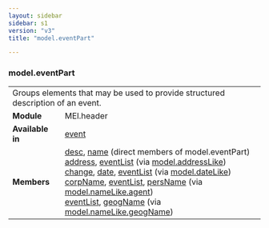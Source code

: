```yaml
---
layout: sidebar
sidebar: s1
version: "v3"
title: "model.eventPart"

---
```


<div class="classSpec model">
   <h3 id="model.eventPart">model.eventPart</h3>
   <table class="wovenodd">
      <tr>
         <td colspan="2" class="wovenodd-col2">Groups elements that may be used to provide structured description of an event.</td>
      </tr>
      <tr>
         <td class="wovenodd-col1">
            <strong>Module</strong>
         </td>
         <td class="wovenodd-col2">MEI.header</td>
      </tr>
      <tr>
         <td class="wovenodd-col1">
            <strong>Available in</strong>
         </td>
         <td class="wovenodd-col2">
            <div class="parent">
               <div>
                  <a class="link_odd_elementSpec" href="/{{ site.baseurl }}/{{ page.version }}/elements/event.html">event</a>
               </div>
            </div>
         </td>
      </tr>
      <tr>
         <td class="wovenodd-col1">
            <strong>Members</strong>
         </td>
         <td class="wovenodd-col2">
            <div class="parent">
               <div>
                  <a class="link_odd_elementSpec" href="/{{ site.baseurl }}/{{ page.version }}/elements/desc.html">desc</a>, 
                  <a class="link_odd_elementSpec" href="/{{ site.baseurl }}/{{ page.version }}/elements/name.html">name</a> (direct members of model.eventPart)
               </div>
               <div>
                  <a class="link_odd_elementSpec" href="/{{ site.baseurl }}/{{ page.version }}/model-classes/address.html">address</a>, 
                  <a class="link_odd_elementSpec" href="/{{ site.baseurl }}/{{ page.version }}/model-classes/eventList.html">eventList</a>
                  <span> (via 
                     <a class="link_odd_classSpec" href="/{{ site.baseurl }}/{{ page.version }}/model-classes/model.addressLike.html">model.addressLike</a>)
                  </span>
               </div>
               <div>
                  <a class="link_odd_elementSpec" href="/{{ site.baseurl }}/{{ page.version }}/model-classes/change.html">change</a>, 
                  <a class="link_odd_elementSpec" href="/{{ site.baseurl }}/{{ page.version }}/model-classes/date.html">date</a>, 
                  <a class="link_odd_elementSpec" href="/{{ site.baseurl }}/{{ page.version }}/model-classes/eventList.html">eventList</a>
                  <span> (via 
                     <a class="link_odd_classSpec" href="/{{ site.baseurl }}/{{ page.version }}/model-classes/model.dateLike.html">model.dateLike</a>)
                  </span>
               </div>
               <div>
                  <a class="link_odd_elementSpec" href="/{{ site.baseurl }}/{{ page.version }}/model-classes/corpName.html">corpName</a>, 
                  <a class="link_odd_elementSpec" href="/{{ site.baseurl }}/{{ page.version }}/model-classes/eventList.html">eventList</a>, 
                  <a class="link_odd_elementSpec" href="/{{ site.baseurl }}/{{ page.version }}/model-classes/persName.html">persName</a>
                  <span> (via 
                     <a class="link_odd_classSpec" href="/{{ site.baseurl }}/{{ page.version }}/model-classes/model.nameLike.agent.html">model.nameLike.agent</a>)
                  </span>
               </div>
               <div>
                  <a class="link_odd_elementSpec" href="/{{ site.baseurl }}/{{ page.version }}/model-classes/eventList.html">eventList</a>, 
                  <a class="link_odd_elementSpec" href="/{{ site.baseurl }}/{{ page.version }}/model-classes/geogName.html">geogName</a>
                  <span> (via 
                     <a class="link_odd_classSpec" href="/{{ site.baseurl }}/{{ page.version }}/model-classes/model.nameLike.geogName.html">model.nameLike.geogName</a>)
                  </span>
               </div>
            </div>
         </td>
      </tr>
   </table>
</div>